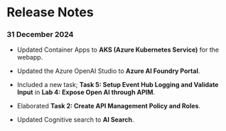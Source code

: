 # Release Notes

### 31 December 2024

- Updated Container Apps to **AKS (Azure Kubernetes Service)** for the webapp.

- Updated the Azure OpenAI Studio to **Azure AI Foundry Portal**.

- Included a new task; **Task 5: Setup Event Hub Logging and Validate Input** in **Lab 4: Expose Open AI through APIM**.

- Elaborated **Task 2: Create API Management Policy and Roles**.

- Updated Cognitive search to **AI Search**. 
